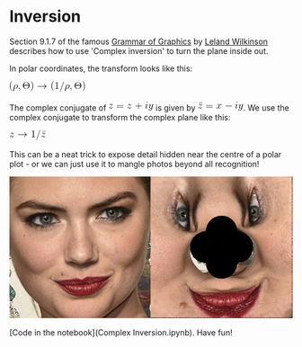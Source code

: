 # Inversion

Section 9.1.7 of the famous [Grammar of Graphics](https://www.amazon.com/Grammar-Graphics-Statistics-Computing/dp/0387245448) 
by [Leland Wilkinson](https://en.wikipedia.org/wiki/Leland_Wilkinson) describes how to use 'Complex inversion' to turn the plane inside out.

In polar coordinates, the transform looks like this:

![Inversion in polar coordinates](inversion_in_polar_coordinates.gif)

The complex conjugate of ![z](z.gif) is given by ![complex conjugate of z](complex_conjugate_of_z.gif).  We use the complex conjugate to transform the complex plane
like this:  

![inversion using complex conjugate](inversion_complex_conjugate.gif)

This can be a neat trick to expose detail hidden near the centre of a polar plot - or we can just use it to mangle photos beyond all recognition!

![Face before and after inversion](abbeylee_before_and_after.png)

[Code in the notebook](Complex Inversion.ipynb). Have fun!

